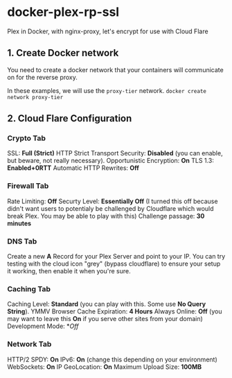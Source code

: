 # docker-plex-rp-ssl
Plex in Docker, with nginx-proxy, let's encrypt for use with Cloud Flare

## 1. Create Docker network
You need to create a docker network that your containers will communicate on for the reverse proxy.

In these examples, we will use the `proxy-tier` network.
`docker create network proxy-tier`

## 2. Cloud Flare Configuration

### Crypto Tab
SSL: **Full (Strict)**
HTTP Strict Transport Security: **Disabled** (you can enable, but beware, not really necessary).
Opportunistic Encryption: **On**
TLS 1.3: **Enabled+0RTT**
Automatic HTTP Rewrites: **Off**

### Firewall Tab
Rate Limiting: **Off**
Securty Level: **Essentially Off** (I turned this off because didn't want users to potentialy be challenged by Cloudflare which would break Plex. You may be able to play with this)
Challenge passage: **30 minutes**

### DNS Tab
Create a new **A** Record for your Plex Server and point to your IP. You can try testing with the cloud icon "grey" (bypass cloudflare) to ensure your setup it working, then enable it when you're sure.

### Caching Tab
Caching Level: **Standard** (you can play with this. Some use **No Query String**). YMMV
Browser Cache Expiration: **4 Hours**
Always Online: **Off** (you may want to leave this **On** if you serve other sites from your domain)
Development Mode: **Off*

### Network Tab
HTTP/2 SPDY: **On**
IPv6: **On** (change this depending on your environment)
WebSockets: **On**
IP GeoLocation: **On**
Maximum Upload Size: **100MB**

